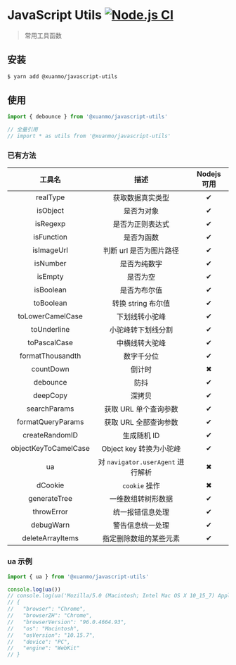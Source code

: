 # JavaScript Utils [![Node.js CI](https://github.com/D-xuanmo/javascript-utils/actions/workflows/node.js.yml/badge.svg?branch=main)](https://github.com/D-xuanmo/javascript-utils/actions/workflows/node.js.yml)

> 常用工具函数

## 安装

```bash
$ yarn add @xuanmo/javascript-utils
```

## 使用

```js
import { debounce } from '@xuanmo/javascript-utils'

// 全量引用
// import * as utils from '@xuanmo/javascript-utils'
```

### 已有方法

|         工具名          |              描述              | Nodejs 可用 |
|:--------------------:|:----------------------------:|:---------:|
|       realType       |           获取数据真实类型           |     ✔     |
|       isObject       |            是否为对象             |     ✔     |
|       isRegexp       |           是否为正则表达式           |     ✔     |
|      isFunction      |            是否为函数             |     ✔     |
|      isImageUrl      |        判断 url 是否为图片路径        |     ✔     |
|       isNumber       |            是否为纯数字            |     ✔     |
|       isEmpty        |             是否为空             |     ✔     |
|      isBoolean       |            是否为布尔值            |     ✔     |
|      toBoolean       |        转换 string 布尔值         |     ✔     |
|   toLowerCamelCase   |           下划线转小驼峰            |     ✔     |
|     toUnderline      |          小驼峰转下划线分割           |     ✔     |
|     toPascalCase     |           中横线转大驼峰            |     ✔     |
|   formatThousandth   |            数字千分位             |     ✔     |
|      countDown       |             倒计时              |     ✖     |
|       debounce       |              防抖              |     ✔     |
|       deepCopy       |             深拷贝              |     ✔     |
|     searchParams     |        获取 URL 单个查询参数         |     ✔     |
|  formatQueryParams   |        获取 URL 全部查询参数         |     ✔     |
|    createRandomID    |           生成随机 ID            |     ✔     |
| objectKeyToCamelCase |      Object key 转换为小驼峰       |     ✔     |
|          ua          | 对 `navigator.userAgent` 进行解析 |     ✖     |
|       dCookie        |         `cookie` 操作          |     ✖     |
|     generateTree     |          一维数组转树形数据           |     ✔     |
|      throwError      |           统一报错信息处理           |     ✔     |
|      debugWarn       |           警告信息统一处理           |     ✔     |
|   deleteArrayItems   |         指定删除数组的某些元素          |     ✔     |

### ua 示例

```js
import { ua } from '@xuanmo/javascript-utils'

console.log(ua())
// console.log(ua('Mozilla/5.0 (Macintosh; Intel Mac OS X 10_15_7) AppleWebKit/537.36 (KHTML, like Gecko) Chrome/96.0.4664.93 Safari/537.36'))
// {
//   "browser": "Chrome",
//   "browserZH": "Chrome",
//   "browserVersion": "96.0.4664.93",
//   "os": "Macintosh",
//   "osVersion": "10.15.7",
//   "device": "PC",
//   "engine": "WebKit"
// }
```